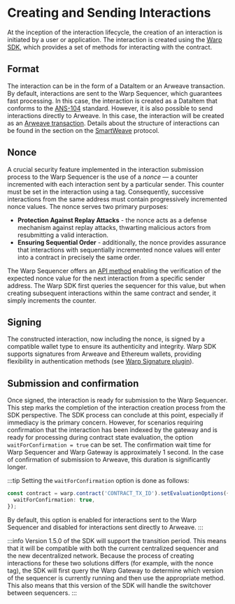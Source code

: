 # Creating and Sending Interactions

At the inception of the interaction lifecycle, the creation of an interaction is initiated by a user or application. 
The interaction is created using the [Warp SDK](/docs/sdk/overview), which provides a set of methods for interacting with the contract.

## Format

The interaction can be in the form of a DataItem or an Arweave transaction. 
By default, interactions are sent to the Warp Sequencer, which guarantees fast processing. 
In this case, the interaction is created as a DataItem that conforms to the [ANS-104](https://github.com/ArweaveTeam/arweave-standards/blob/master/ans/ANS-104.md) standard. 
However, it is also possible to send interactions directly to Arweave. 
In this case, the interaction will be created as an [Arweave transaction](https://docs.arweave.org/developers/arweave-node-server/http-api#transaction-format).
Details about the structure of interactions can be found in the section on the [SmartWeave](/docs/sdk/advanced/smartweave-protocol#contract-interactions) protocol.

## Nonce

A crucial security feature implemented in the interaction submission process to the Warp Sequencer is the use of a *nonce* — a counter incremented with each interaction sent by a particular sender. 
This counter must be set in the interaction using a tag.
Consequently, successive interactions from the same address must contain progressively incremented nonce values. 
The nonce serves two primary purposes:
* **Protection Against Replay Attacks** - the nonce acts as a defense mechanism against replay attacks, thwarting malicious actors from resubmitting a valid interaction.
* **Ensuring Sequential Order** - additionally, the nonce provides assurance that interactions with sequentially incremented nonce values will enter into a contract in precisely the same order.

The Warp Sequencer offers an [API method](/docs/sequencer/api-methods#expected-nonce-value) enabling the verification of the expected nonce value for the next interaction from a specific sender address. 
The Warp SDK first queries the sequencer for this value, but when creating subsequent interactions within the same contract and sender, it simply increments the counter.

## Signing

The constructed interaction, now including the nonce, is signed by a compatible wallet type to ensure its authenticity and integrity.
Warp SDK supports signatures from Arweave and Ethereum wallets, providing flexibility in authentication methods
(see [Warp Signature plugin](/docs/sdk/advanced/plugins/signature)).

## Submission and confirmation

Once signed, the interaction is ready for submission to the Warp Sequencer.
This step marks the completion of the interaction creation process from the SDK perspective.
The SDK process can conclude at this point, especially if immediacy is the primary concern.
However, for scenarios requiring confirmation that the interaction has been indexed by the gateway and is ready for processing during contract state evaluation, the option `waitForConfirmation = true` can be set. The confirmation wait time for Warp Sequencer and Warp Gateway is approximately 1 second. In the case of confirmation of submission to Arweave, this duration is significantly longer.

:::tip
Setting the `waitForConfirmation` option is done as follows:
```typescript
const contract = warp.contract('CONTRACT_TX_ID').setEvaluationOptions({
  waitForConfirmation: true,
});
```
By default, this option is enabled for interactions sent to the Warp Sequencer and disabled for interactions sent directly to Arweave.
:::

:::info
Version 1.5.0 of the SDK will support the transition period. This means that it will be compatible with both the current centralized sequencer and the new decentralized network. Because the process of creating interactions for these two solutions differs (for example, with the nonce tag), the SDK will first query the Warp Gateway to determine which version of the sequencer is currently running and then use the appropriate method. This also means that this version of the SDK will handle the switchover between sequencers.
:::
